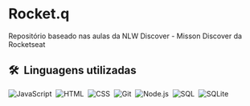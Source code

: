 # Rocket.q
Repositório baseado nas aulas da NLW Discover - Misson Discover da Rocketseat


## 🛠 &nbsp;Linguagens utilizadas

![JavaScript](https://img.shields.io/badge/-JavaScript-05122A?style=flat&logo=javascript)&nbsp;
![HTML](https://img.shields.io/badge/-HTML-05122A?style=flat&logo=HTML5)&nbsp;
![CSS](https://img.shields.io/badge/-CSS-05122A?style=flat&logo=CSS3&logoColor=1572B6)&nbsp;
![Git](https://img.shields.io/badge/-Git-05122A?style=flat&logo=git)&nbsp;
![Node.js](https://img.shields.io/badge/-Node.js-05122A?style=flat&logo=node.js)&nbsp;
![SQL](https://img.shields.io/badge/-SQL-05122A?style=flat&logo=SQL&logoColor=007ACC)&nbsp;
![SQLite](https://img.shields.io/badge/-SQLite-05122A?style=flat&logo=sqlite)&nbsp;


<br><br>
